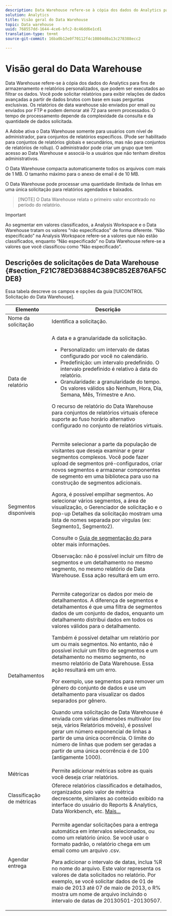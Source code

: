```yaml
---
description: Data Warehouse refere-se à cópia dos dados do Analytics para fins de armazenamento e relatórios personalizados, que podem ser executados ao filtrar os dados. Você pode solicitar relatórios para exibir relações de dados avançadas a partir de dados brutos com base em suas perguntas exclusivas. Os relatórios de data warehouse são enviados por email ou enviados por FTP e podem demorar até 72 para serem processados. O tempo de processamento depende da complexidade da consulta e da quantidade de dados solicitada.
solution: Analytics
title: Visão geral do Data Warehouse
topic: Data warehouse
uuid: 768557dd-1644-4ce6-bfc2-8c46dd6e1cd1
translation-type: tm+mt
source-git-commit: 16ba0b12e0f70112f4c10804d0a13c278388ecc2

---
```



# Visão geral do Data Warehouse

Data Warehouse refere-se à cópia dos dados do Analytics para fins de armazenamento e relatórios personalizados, que podem ser executados ao filtrar os dados. Você pode solicitar relatórios para exibir relações de dados avançadas a partir de dados brutos com base em suas perguntas exclusivas. Os relatórios de data warehouse são enviados por email ou enviados por FTP e podem demorar até 72 para serem processados. O tempo de processamento depende da complexidade da consulta e da quantidade de dados solicitada.

A Adobe ativa o Data Warehouse somente para usuários com nível de administrador, para conjuntos de relatórios específicos. (Pode ser habilitado para conjuntos de relatórios globais e secundários, mas não para conjuntos de relatórios de rollup). O administrador pode criar um grupo que tem acesso ao Data Warehouse e associá-lo a usuários que não tenham direitos administrativos.

O Data Warehouse compacta automaticamente todos os arquivos com mais de 1 MB. O tamanho máximo para o anexo de email é de 10 MB.

O Data Warehouse pode processar uma quantidade ilimitada de linhas em uma única solicitação para relatórios agendados e baixados.

> [!NOTE] O Data Warehouse relata o primeiro valor encontrado no período do relatório.

>[!IMPORTANT]
>
>Ao segmentar em valores classificados, a Analysis Workspace e o Data Warehouse tratam os valores "não especificados" de forma diferente. “Não especificado” na Analysis Workspace refere-se a valores que não estão classificados, enquanto “Não especificado” no Data Warehouse refere-se a valores que você classificou como “Não especificado”.

## Descrições de solicitações de Data Warehouse {#section_F21C78ED36884C389C852E876AF5CDE8}

Essa tabela descreve os campos e opções da guia [!UICONTROL Solicitação do Data Warehouse].

<table id="table_7325A2466866460E8B0AF7D696152713"> 
 <thead> 
  <tr> 
   <th colname="col1" class="entry"> Elemento </th> 
   <th colname="col2" class="entry"> Descrição </th> 
  </tr> 
 </thead>
 <tbody> 
  <tr> 
   <td colname="col1"> <span class="wintitle"> Nome da solicitação</span> </td> 
   <td colname="col2"> Identifica a solicitação. </td> 
  </tr> 
  <tr> 
   <td colname="col1"> <span class="wintitle"> Data de relatório</span> </td> 
   <td colname="col2"> <p>A data e a granularidade da solicitação. </p> 
    <ul id="ul_C00F4529BD9E4113B517A61751B1DD5C"> 
     <li id="li_4D7C26812DF94ED7B64F985309541F46"> <span class="wintitle"> Personalizado</span>: um intervalo de datas configurado por você no calendário. </li> 
     <li id="li_2B272087006847148A936350D1B2D523"> <span class="wintitle"> Predefinição</span>: um intervalo predefinido. O intervalo predefinido é relativo à data do relatório. </li> 
     <li id="li_745989965BB94D489FF7046587E13C42"> <span class="wintitle"> Granularidade</span>: a granularidade do tempo. Os valores válidos são Nenhum, Hora, Dia, Semana, Mês, Trimestre e Ano. </li> 
    </ul> <p>O recurso de relatório do Data Warehouse para conjuntos de relatórios virtuais oferece suporte ao fuso horário alternativo configurado no conjunto de relatórios virtuais. </p> </td> 
  </tr> 
  <tr> 
   <td colname="col1"> <span class="wintitle"> Segmentos disponíveis</span> </td> 
   <td colname="col2"> <p>Permite selecionar a parte da população de visitantes que deseja examinar e gerar segmentos complexos. Você pode fazer upload de segmentos pré-configurados, criar novos segmentos e armazenar componentes de segmento em uma biblioteca para uso na construção de segmentos adicionais. </p> <p>Agora, é possível empilhar segmentos. Ao selecionar vários segmentos, a área de visualização, o Gerenciador de solicitação e o pop-up Detalhes da solicitação mostram uma lista de nomes separada por vírgulas (ex: Segmento1, Segmento2). </p> <p>Consulte o <a href="/help/components/c-segmentation/seg-home.md">Guia de segmentação do </a> para obter mais informações. </p> <p>Observação: não é possível incluir um filtro de segmentos e um detalhamento no mesmo segmento, no mesmo relatório de Data Warehouse. Essa ação resultará em um erro. </p> </td> 
  </tr> 
  <tr> 
   <td colname="col1"> <span class="wintitle"> Detalhamentos</span> </td> 
   <td colname="col2"> <p>Permite categorizar os dados por meio de detalhamentos. A diferença de segmentos e detalhamentos é que uma filtra de segmentos dados de um conjunto de dados, enquanto um detalhamento distribui dados em todos os valores válidos para o detalhamento. </p> Também é possível detalhar um relatório por um ou mais segmentos. No entanto, não é possível incluir um filtro de segmentos e um detalhamento no mesmo segmento, no mesmo relatório de Data Warehouse. Essa ação resultará em um erro. <p> Por exemplo, use segmentos para remover um gênero do conjunto de dados e use um detalhamento para visualizar os dados separados por gênero. </p> <p>Quando uma solicitação de Data Warehouse é enviada com várias dimensões multivalor (ou seja, vários Relatórios móveis), é possível gerar um número exponencial de linhas a partir de uma única ocorrência. O limite do número de linhas que podem ser geradas a partir de uma única ocorrência é de 100 (antigamente 1000). </p> </td> 
  </tr> 
  <tr> 
   <td colname="col1"> <span class="wintitle"> Métricas</span> </td> 
   <td colname="col2">Permite adicionar métricas sobre as quais você deseja criar relatórios. </td> 
  </tr> 
  <tr> 
   <td colname="col1"><span class="wintitle"> Classificação de métricas</span> </td> 
   <td colname="col2">Oferece relatórios classificados e detalhados, organizados pelo valor de métrica decrescente, similares ao conteúdo exibido na interface do usuário do Reports &amp; Analytics, Data Workbench, etc. <a href="/help/export/data-warehouse/sorting-by-metric.md"  > Mais...</a> </td> 
  </tr> 
  <tr> 
   <td colname="col1"> <span class="wintitle"> Agendar entrega</span> </td> 
   <td colname="col2"> <p>Permite agendar solicitações para a entrega automática em intervalos selecionados, ou como um relatório único. Se você usar o formato padrão, o relatório chega em um email como um arquivo .csv. </p> <p>Para adicionar o intervalo de datas, inclua <span class="filepath">%R</span> no nome do arquivo. Este valor representa os valores de data solicitados no relatório. Por exemplo, se você solicitar dados de 01 de maio de 2013 até 07 de maio de 2013, o <span class="filepath">R%</span> mostra um nome de arquivo incluindo o intervalo de datas de 20130501-20130507. </p> </td> 
  </tr> 
 </tbody> 
</table>

